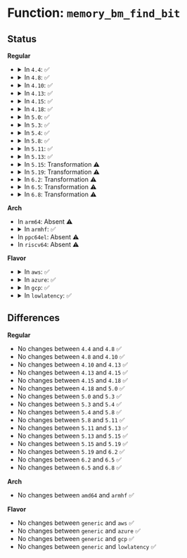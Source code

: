 # Function: <code>memory_bm_find_bit</code>

## Status
<b>Regular</b>
<ul>
<li>
<details>
<summary>In <code>4.4</code>: ✅</summary>

```c
int memory_bm_find_bit(struct memory_bitmap *bm, long unsigned int pfn, void **addr, unsigned int *bit_nr);
```

**Collision:** Unique Static

**Inline:** No

**Transformation:** False

**Instances:**

```
In kernel/power/snapshot.c (ffffffff810d0070)
Location: kernel/power/snapshot.c:634
Inline: False
Direct callers:
  - kernel/power/snapshot.c:create_basic_memory_bitmaps
  - kernel/power/snapshot.c:snapshot_write_next
```
**Symbols:**

```
ffffffff810d0070-ffffffff810d0170: memory_bm_find_bit (STB_LOCAL)
```
</details>
</li>
<li>
<details>
<summary>In <code>4.8</code>: ✅</summary>

```c
int memory_bm_find_bit(struct memory_bitmap *bm, long unsigned int pfn, void **addr, unsigned int *bit_nr);
```

**Collision:** Unique Static

**Inline:** No

**Transformation:** False

**Instances:**

```
In kernel/power/snapshot.c (ffffffff810d4bf0)
Location: kernel/power/snapshot.c:705
Inline: False
Direct callers:
  - kernel/power/snapshot.c:snapshot_write_next
  - kernel/power/snapshot.c:create_basic_memory_bitmaps
```
**Symbols:**

```
ffffffff810d4bf0-ffffffff810d4cf0: memory_bm_find_bit (STB_LOCAL)
```
</details>
</li>
<li>
<details>
<summary>In <code>4.10</code>: ✅</summary>

```c
int memory_bm_find_bit(struct memory_bitmap *bm, long unsigned int pfn, void **addr, unsigned int *bit_nr);
```

**Collision:** Unique Static

**Inline:** No

**Transformation:** False

**Instances:**

```
In kernel/power/snapshot.c (ffffffff810db7a0)
Location: kernel/power/snapshot.c:705
Inline: False
Direct callers:
  - kernel/power/snapshot.c:snapshot_write_next
  - kernel/power/snapshot.c:create_basic_memory_bitmaps
```
**Symbols:**

```
ffffffff810db7a0-ffffffff810db8a0: memory_bm_find_bit (STB_LOCAL)
```
</details>
</li>
<li>
<details>
<summary>In <code>4.13</code>: ✅</summary>

```c
int memory_bm_find_bit(struct memory_bitmap *bm, long unsigned int pfn, void **addr, unsigned int *bit_nr);
```

**Collision:** Unique Static

**Inline:** No

**Transformation:** False

**Instances:**

```
In kernel/power/snapshot.c (ffffffff810da8f0)
Location: kernel/power/snapshot.c:707
Inline: False
Direct callers:
  - kernel/power/snapshot.c:snapshot_write_next
  - kernel/power/snapshot.c:create_basic_memory_bitmaps
```
**Symbols:**

```
ffffffff810da8f0-ffffffff810da9f0: memory_bm_find_bit (STB_LOCAL)
```
</details>
</li>
<li>
<details>
<summary>In <code>4.15</code>: ✅</summary>

```c
int memory_bm_find_bit(struct memory_bitmap *bm, long unsigned int pfn, void **addr, unsigned int *bit_nr);
```

**Collision:** Unique Static

**Inline:** No

**Transformation:** False

**Instances:**

```
In kernel/power/snapshot.c (ffffffff810e2b00)
Location: kernel/power/snapshot.c:709
Inline: False
Direct callers:
  - kernel/power/snapshot.c:snapshot_write_next
  - kernel/power/snapshot.c:create_basic_memory_bitmaps
```
**Symbols:**

```
ffffffff810e2b00-ffffffff810e2bfe: memory_bm_find_bit (STB_LOCAL)
```
</details>
</li>
<li>
<details>
<summary>In <code>4.18</code>: ✅</summary>

```c
int memory_bm_find_bit(struct memory_bitmap *bm, long unsigned int pfn, void **addr, unsigned int *bit_nr);
```

**Collision:** Unique Static

**Inline:** No

**Transformation:** False

**Instances:**

```
In kernel/power/snapshot.c (ffffffff810eb040)
Location: kernel/power/snapshot.c:709
Inline: False
Direct callers:
  - kernel/power/snapshot.c:snapshot_write_next
  - kernel/power/snapshot.c:create_basic_memory_bitmaps
```
**Symbols:**

```
ffffffff810eb040-ffffffff810eb130: memory_bm_find_bit (STB_LOCAL)
```
</details>
</li>
<li>
<details>
<summary>In <code>5.0</code>: ✅</summary>

```c
int memory_bm_find_bit(struct memory_bitmap *bm, long unsigned int pfn, void **addr, unsigned int *bit_nr);
```

**Collision:** Unique Static

**Inline:** No

**Transformation:** False

**Instances:**

```
In kernel/power/snapshot.c (ffffffff810f66c0)
Location: kernel/power/snapshot.c:709
Inline: False
Direct callers:
  - kernel/power/snapshot.c:snapshot_write_next
  - kernel/power/snapshot.c:create_basic_memory_bitmaps
```
**Symbols:**

```
ffffffff810f66c0-ffffffff810f67b0: memory_bm_find_bit (STB_LOCAL)
```
</details>
</li>
<li>
<details>
<summary>In <code>5.3</code>: ✅</summary>

```c
int memory_bm_find_bit(struct memory_bitmap *bm, long unsigned int pfn, void **addr, unsigned int *bit_nr);
```

**Collision:** Unique Static

**Inline:** No

**Transformation:** False

**Instances:**

```
In kernel/power/snapshot.c (ffffffff810fec80)
Location: kernel/power/snapshot.c:707
Inline: False
Direct callers:
  - kernel/power/snapshot.c:snapshot_write_next
  - kernel/power/snapshot.c:create_basic_memory_bitmaps
```
**Symbols:**

```
ffffffff810fec80-ffffffff810fed51: memory_bm_find_bit (STB_LOCAL)
```
</details>
</li>
<li>
<details>
<summary>In <code>5.4</code>: ✅</summary>

```c
int memory_bm_find_bit(struct memory_bitmap *bm, long unsigned int pfn, void **addr, unsigned int *bit_nr);
```

**Collision:** Unique Static

**Inline:** No

**Transformation:** False

**Instances:**

```
In kernel/power/snapshot.c (ffffffff8110b0d0)
Location: kernel/power/snapshot.c:707
Inline: False
Direct callers:
  - kernel/power/snapshot.c:snapshot_write_next
  - kernel/power/snapshot.c:create_basic_memory_bitmaps
```
**Symbols:**

```
ffffffff8110b0d0-ffffffff8110b1b2: memory_bm_find_bit (STB_LOCAL)
```
</details>
</li>
<li>
<details>
<summary>In <code>5.8</code>: ✅</summary>

```c
int memory_bm_find_bit(struct memory_bitmap *bm, long unsigned int pfn, void **addr, unsigned int *bit_nr);
```

**Collision:** Unique Static

**Inline:** No

**Transformation:** False

**Instances:**

```
In kernel/power/snapshot.c (ffffffff81115ce0)
Location: kernel/power/snapshot.c:706
Inline: False
Direct callers:
  - kernel/power/snapshot.c:snapshot_write_next
  - kernel/power/snapshot.c:mark_nosave_pages
```
**Symbols:**

```
ffffffff81115ce0-ffffffff81115dd2: memory_bm_find_bit (STB_LOCAL)
```
</details>
</li>
<li>
<details>
<summary>In <code>5.11</code>: ✅</summary>

```c
int memory_bm_find_bit(struct memory_bitmap *bm, long unsigned int pfn, void **addr, unsigned int *bit_nr);
```

**Collision:** Unique Static

**Inline:** No

**Transformation:** False

**Instances:**

```
In kernel/power/snapshot.c (ffffffff81112100)
Location: kernel/power/snapshot.c:740
Inline: False
Direct callers:
  - kernel/power/snapshot.c:snapshot_write_next
  - kernel/power/snapshot.c:mark_nosave_pages
```
**Symbols:**

```
ffffffff81112100-ffffffff811121f2: memory_bm_find_bit (STB_LOCAL)
```
</details>
</li>
<li>
<details>
<summary>In <code>5.13</code>: ✅</summary>

```c
int memory_bm_find_bit(struct memory_bitmap *bm, long unsigned int pfn, void **addr, unsigned int *bit_nr);
```

**Collision:** Unique Static

**Inline:** No

**Transformation:** False

**Instances:**

```
In kernel/power/snapshot.c (ffffffff81112ba0)
Location: kernel/power/snapshot.c:740
Inline: False
Direct callers:
  - kernel/power/snapshot.c:snapshot_write_next
  - kernel/power/snapshot.c:create_basic_memory_bitmaps
```
**Symbols:**

```
ffffffff81112ba0-ffffffff81112c8e: memory_bm_find_bit (STB_LOCAL)
```
</details>
</li>
<li>
<details>
<summary>In <code>5.15</code>: Transformation ⚠️</summary>

```c
int memory_bm_find_bit(struct memory_bitmap *bm, long unsigned int pfn, void **addr, unsigned int *bit_nr);
```

**Collision:** Unique Static

**Inline:** No

**Transformation:** True

**Instances:**

```
In kernel/power/snapshot.c (0)
Location: kernel/power/snapshot.c:740
Inline: False
Direct callers:
  - kernel/power/snapshot.c:snapshot_write_next
  - kernel/power/snapshot.c:mark_nosave_pages
  - kernel/power/snapshot.c:memory_bm_test_bit
  - kernel/power/snapshot.c:memory_bm_clear_bit
  - kernel/power/snapshot.c:memory_bm_set_bit
```
**Symbols:**

```
ffffffff81132b70-ffffffff81132c8b: memory_bm_find_bit (STB_LOCAL)
ffffffff81caa20e-ffffffff81caa260: memory_bm_find_bit.cold (STB_LOCAL)
```
</details>
</li>
<li>
<details>
<summary>In <code>5.19</code>: Transformation ⚠️</summary>

```c
int memory_bm_find_bit(struct memory_bitmap *bm, long unsigned int pfn, void **addr, unsigned int *bit_nr);
```

**Collision:** Unique Static

**Inline:** No

**Transformation:** True

**Instances:**

```
In kernel/power/snapshot.c (0)
Location: kernel/power/snapshot.c:744
Inline: False
Direct callers:
  - kernel/power/snapshot.c:snapshot_write_next
  - kernel/power/snapshot.c:create_basic_memory_bitmaps
  - kernel/power/snapshot.c:memory_bm_test_bit
  - kernel/power/snapshot.c:memory_bm_clear_bit
  - kernel/power/snapshot.c:memory_bm_set_bit
```
**Symbols:**

```
ffffffff81154b20-ffffffff81154c5e: memory_bm_find_bit (STB_LOCAL)
ffffffff81e5a612-ffffffff81e5a665: memory_bm_find_bit.cold (STB_LOCAL)
```
</details>
</li>
<li>
<details>
<summary>In <code>6.2</code>: Transformation ⚠️</summary>

```c
int memory_bm_find_bit(struct memory_bitmap *bm, long unsigned int pfn, void **addr, unsigned int *bit_nr);
```

**Collision:** Unique Static

**Inline:** No

**Transformation:** True

**Instances:**

```
In kernel/power/snapshot.c (0)
Location: kernel/power/snapshot.c:744
Inline: False
Direct callers:
  - kernel/power/snapshot.c:snapshot_write_next
  - kernel/power/snapshot.c:create_basic_memory_bitmaps
  - kernel/power/snapshot.c:memory_bm_test_bit
  - kernel/power/snapshot.c:memory_bm_clear_bit
  - kernel/power/snapshot.c:memory_bm_set_bit
```
**Symbols:**

```
ffffffff81184990-ffffffff81184ace: memory_bm_find_bit (STB_LOCAL)
ffffffff820585af-ffffffff82058602: memory_bm_find_bit.cold (STB_LOCAL)
```
</details>
</li>
<li>
<details>
<summary>In <code>6.5</code>: Transformation ⚠️</summary>

```c
int memory_bm_find_bit(struct memory_bitmap *bm, long unsigned int pfn, void **addr, unsigned int *bit_nr);
```

**Collision:** Unique Static

**Inline:** No

**Transformation:** True

**Instances:**

```
In kernel/power/snapshot.c (0)
Location: kernel/power/snapshot.c:744
Inline: False
Direct callers:
  - kernel/power/snapshot.c:snapshot_write_next
  - kernel/power/snapshot.c:create_basic_memory_bitmaps
  - kernel/power/snapshot.c:memory_bm_test_bit
  - kernel/power/snapshot.c:memory_bm_clear_bit
  - kernel/power/snapshot.c:memory_bm_set_bit
```
**Symbols:**

```
ffffffff811956f0-ffffffff8119582e: memory_bm_find_bit (STB_LOCAL)
ffffffff820d6d5e-ffffffff820d6da6: memory_bm_find_bit.cold (STB_LOCAL)
```
</details>
</li>
<li>
<details>
<summary>In <code>6.8</code>: Transformation ⚠️</summary>

```c
int memory_bm_find_bit(struct memory_bitmap *bm, long unsigned int pfn, void **addr, unsigned int *bit_nr);
```

**Collision:** Unique Static

**Inline:** No

**Transformation:** True

**Instances:**

```
In kernel/power/snapshot.c (0)
Location: kernel/power/snapshot.c:746
Inline: False
Direct callers:
  - kernel/power/snapshot.c:snapshot_write_next
  - kernel/power/snapshot.c:create_basic_memory_bitmaps
  - kernel/power/snapshot.c:memory_bm_test_bit
  - kernel/power/snapshot.c:memory_bm_clear_bit
  - kernel/power/snapshot.c:memory_bm_set_bit
```
**Symbols:**

```
ffffffff811a40c0-ffffffff811a4202: memory_bm_find_bit (STB_LOCAL)
ffffffff821b1ff4-ffffffff821b203c: memory_bm_find_bit.cold (STB_LOCAL)
```
</details>
</li>
</ul>
<b>Arch</b>
<ul>
<li>
In <code>arm64</code>: Absent ⚠️
</li>
<li>
<details>
<summary>In <code>armhf</code>: ✅</summary>

```c
int memory_bm_find_bit(struct memory_bitmap *bm, long unsigned int pfn, void **addr, unsigned int *bit_nr);
```

**Collision:** Unique Static

**Inline:** No

**Transformation:** False

**Instances:**

```
In kernel/power/snapshot.c (c03bd71c)
Location: kernel/power/snapshot.c:707
Inline: False
Direct callers:
  - kernel/power/snapshot.c:snapshot_write_next
  - kernel/power/snapshot.c:create_basic_memory_bitmaps
```
**Symbols:**

```
c03bd71c-c03bd848: memory_bm_find_bit (STB_LOCAL)
```
</details>
</li>
<li>
In <code>ppc64el</code>: Absent ⚠️
</li>
<li>
In <code>riscv64</code>: Absent ⚠️
</li>
</ul>
<b>Flavor</b>
<ul>
<li>
<details>
<summary>In <code>aws</code>: ✅</summary>

```c
int memory_bm_find_bit(struct memory_bitmap *bm, long unsigned int pfn, void **addr, unsigned int *bit_nr);
```

**Collision:** Unique Static

**Inline:** No

**Transformation:** False

**Instances:**

```
In kernel/power/snapshot.c (ffffffff811032f0)
Location: kernel/power/snapshot.c:706
Inline: False
Direct callers:
  - kernel/power/snapshot.c:snapshot_write_next
  - kernel/power/snapshot.c:create_basic_memory_bitmaps
```
**Symbols:**

```
ffffffff811032f0-ffffffff811033d2: memory_bm_find_bit (STB_LOCAL)
```
</details>
</li>
<li>
<details>
<summary>In <code>azure</code>: ✅</summary>

```c
int memory_bm_find_bit(struct memory_bitmap *bm, long unsigned int pfn, void **addr, unsigned int *bit_nr);
```

**Collision:** Unique Static

**Inline:** No

**Transformation:** False

**Instances:**

```
In kernel/power/snapshot.c (ffffffff810f4590)
Location: kernel/power/snapshot.c:707
Inline: False
Direct callers:
  - kernel/power/snapshot.c:snapshot_write_next
  - kernel/power/snapshot.c:create_basic_memory_bitmaps
```
**Symbols:**

```
ffffffff810f4590-ffffffff810f4672: memory_bm_find_bit (STB_LOCAL)
```
</details>
</li>
<li>
<details>
<summary>In <code>gcp</code>: ✅</summary>

```c
int memory_bm_find_bit(struct memory_bitmap *bm, long unsigned int pfn, void **addr, unsigned int *bit_nr);
```

**Collision:** Unique Static

**Inline:** No

**Transformation:** False

**Instances:**

```
In kernel/power/snapshot.c (ffffffff811015a0)
Location: kernel/power/snapshot.c:707
Inline: False
Direct callers:
  - kernel/power/snapshot.c:snapshot_write_next
  - kernel/power/snapshot.c:create_basic_memory_bitmaps
```
**Symbols:**

```
ffffffff811015a0-ffffffff81101682: memory_bm_find_bit (STB_LOCAL)
```
</details>
</li>
<li>
<details>
<summary>In <code>lowlatency</code>: ✅</summary>

```c
int memory_bm_find_bit(struct memory_bitmap *bm, long unsigned int pfn, void **addr, unsigned int *bit_nr);
```

**Collision:** Unique Static

**Inline:** No

**Transformation:** False

**Instances:**

```
In kernel/power/snapshot.c (ffffffff8110c970)
Location: kernel/power/snapshot.c:707
Inline: False
Direct callers:
  - kernel/power/snapshot.c:snapshot_write_next
  - kernel/power/snapshot.c:create_basic_memory_bitmaps
```
**Symbols:**

```
ffffffff8110c970-ffffffff8110ca52: memory_bm_find_bit (STB_LOCAL)
```
</details>
</li>
</ul>

## Differences
<b>Regular</b>
<ul>
<li>
No changes between <code>4.4</code> and <code>4.8</code> ✅
</li>
<li>
No changes between <code>4.8</code> and <code>4.10</code> ✅
</li>
<li>
No changes between <code>4.10</code> and <code>4.13</code> ✅
</li>
<li>
No changes between <code>4.13</code> and <code>4.15</code> ✅
</li>
<li>
No changes between <code>4.15</code> and <code>4.18</code> ✅
</li>
<li>
No changes between <code>4.18</code> and <code>5.0</code> ✅
</li>
<li>
No changes between <code>5.0</code> and <code>5.3</code> ✅
</li>
<li>
No changes between <code>5.3</code> and <code>5.4</code> ✅
</li>
<li>
No changes between <code>5.4</code> and <code>5.8</code> ✅
</li>
<li>
No changes between <code>5.8</code> and <code>5.11</code> ✅
</li>
<li>
No changes between <code>5.11</code> and <code>5.13</code> ✅
</li>
<li>
No changes between <code>5.13</code> and <code>5.15</code> ✅
</li>
<li>
No changes between <code>5.15</code> and <code>5.19</code> ✅
</li>
<li>
No changes between <code>5.19</code> and <code>6.2</code> ✅
</li>
<li>
No changes between <code>6.2</code> and <code>6.5</code> ✅
</li>
<li>
No changes between <code>6.5</code> and <code>6.8</code> ✅
</li>
</ul>
<b>Arch</b>
<ul>
<li>
No changes between <code>amd64</code> and <code>armhf</code> ✅
</li>
</ul>
<b>Flavor</b>
<ul>
<li>
No changes between <code>generic</code> and <code>aws</code> ✅
</li>
<li>
No changes between <code>generic</code> and <code>azure</code> ✅
</li>
<li>
No changes between <code>generic</code> and <code>gcp</code> ✅
</li>
<li>
No changes between <code>generic</code> and <code>lowlatency</code> ✅
</li>
</ul>
